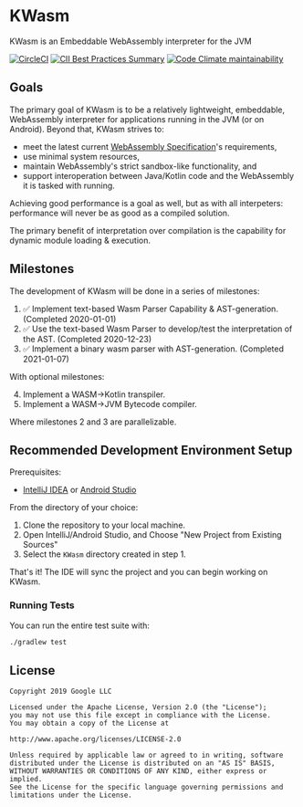 # KWasm

KWasm is an Embeddable WebAssembly interpreter for the JVM

[![CircleCI](https://img.shields.io/circleci/build/github/jasonwyatt/KWasm/master?style=flat-square)](https://circleci.com/gh/jasonwyatt/KWasm/tree/master)
[![CII Best Practices Summary](https://img.shields.io/cii/summary/3559?label=cii%20best%20practices&style=flat-square)](https://bestpractices.coreinfrastructure.org/en/projects/3559)
[![Code Climate maintainability](https://img.shields.io/codeclimate/maintainability-percentage/jasonwyatt/KWasm?style=flat-square)](https://codeclimate.com/github/jasonwyatt/KWasm)

## Goals

The primary goal of KWasm is to be a relatively lightweight, embeddable, WebAssembly interpreter for applications 
running in the JVM (or on Android).  Beyond that, KWasm strives to:

* meet the latest current [WebAssembly Specification](https://webassembly.github.io/spec/core/index.html)'s requirements,
* use minimal system resources,
* maintain WebAssembly's strict sandbox-like functionality, and
* support interoperation between Java/Kotlin code and the WebAssembly it is tasked with running.

Achieving good performance is a goal as well, but as with all interpeters: performance will never be as good as a 
compiled solution.

The primary benefit of interpretation over compilation is the capability for dynamic module loading & execution.

## Milestones

The development of KWasm will be done in a series of milestones:

1. ✅ Implement text-based Wasm Parser Capability & AST-generation. (Completed 2020-01-01)
1. ✅ Use the text-based Wasm Parser to develop/test the interpretation of the AST. (Completed 2020-12-23)
1. ✅ Implement a binary wasm parser with AST-generation. (Completed 2021-01-07)

With optional milestones:

4. Implement a WASM->Kotlin transpiler.
1. Implement a WASM->JVM Bytecode compiler.

Where milestones 2 and 3 are parallelizable.

## Recommended Development Environment Setup

Prerequisites:

* [IntelliJ IDEA](https://www.jetbrains.com/idea/download) or [Android Studio](https://developer.android.com/studio/index.html)

From the directory of your choice:

1. Clone the repository to your local machine.
1. Open IntelliJ/Android Studio, and Choose "New Project from Existing Sources"
1. Select the `KWasm` directory created in step 1.

That's it! The IDE will sync the project and you can begin working on KWasm.

### Running Tests

You can run the entire test suite with:

```bash
./gradlew test
```

## License

```
Copyright 2019 Google LLC 

Licensed under the Apache License, Version 2.0 (the "License");
you may not use this file except in compliance with the License.
You may obtain a copy of the License at

http://www.apache.org/licenses/LICENSE-2.0

Unless required by applicable law or agreed to in writing, software
distributed under the License is distributed on an "AS IS" BASIS,
WITHOUT WARRANTIES OR CONDITIONS OF ANY KIND, either express or implied.
See the License for the specific language governing permissions and
limitations under the License.
```
